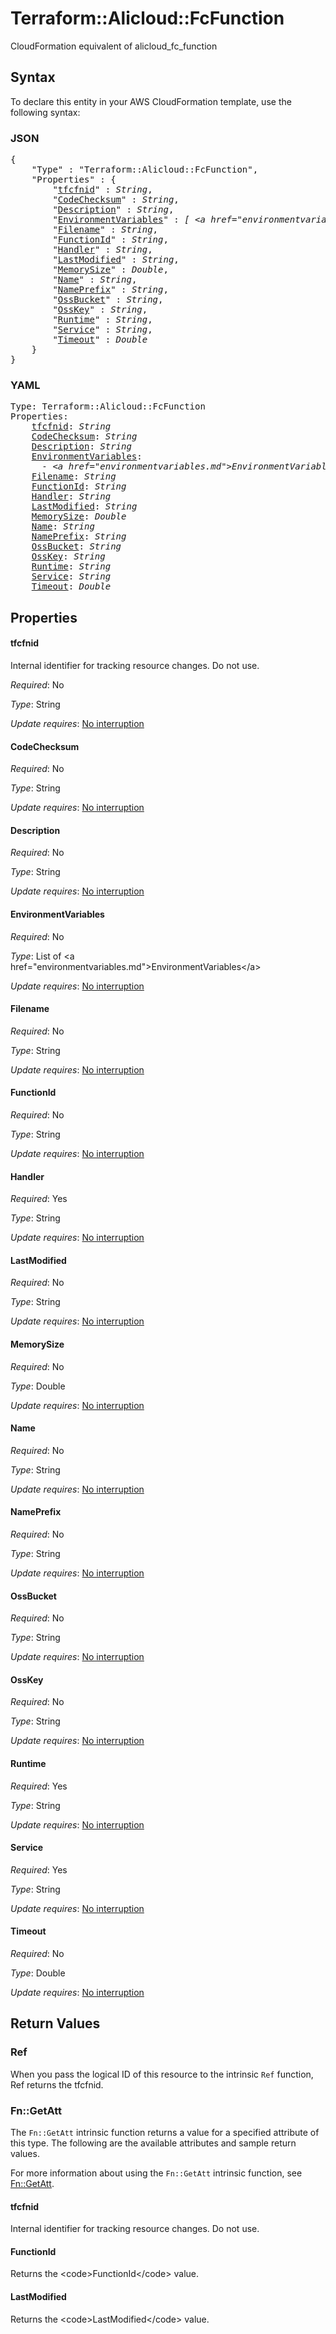 # Terraform::Alicloud::FcFunction

CloudFormation equivalent of alicloud_fc_function

## Syntax

To declare this entity in your AWS CloudFormation template, use the following syntax:

### JSON

<pre>
{
    "Type" : "Terraform::Alicloud::FcFunction",
    "Properties" : {
        "<a href="#tfcfnid" title="tfcfnid">tfcfnid</a>" : <i>String</i>,
        "<a href="#codechecksum" title="CodeChecksum">CodeChecksum</a>" : <i>String</i>,
        "<a href="#description" title="Description">Description</a>" : <i>String</i>,
        "<a href="#environmentvariables" title="EnvironmentVariables">EnvironmentVariables</a>" : <i>[ &lt;a href=&#34;environmentvariables.md&#34;&gt;EnvironmentVariables&lt;/a&gt;, ... ]</i>,
        "<a href="#filename" title="Filename">Filename</a>" : <i>String</i>,
        "<a href="#functionid" title="FunctionId">FunctionId</a>" : <i>String</i>,
        "<a href="#handler" title="Handler">Handler</a>" : <i>String</i>,
        "<a href="#lastmodified" title="LastModified">LastModified</a>" : <i>String</i>,
        "<a href="#memorysize" title="MemorySize">MemorySize</a>" : <i>Double</i>,
        "<a href="#name" title="Name">Name</a>" : <i>String</i>,
        "<a href="#nameprefix" title="NamePrefix">NamePrefix</a>" : <i>String</i>,
        "<a href="#ossbucket" title="OssBucket">OssBucket</a>" : <i>String</i>,
        "<a href="#osskey" title="OssKey">OssKey</a>" : <i>String</i>,
        "<a href="#runtime" title="Runtime">Runtime</a>" : <i>String</i>,
        "<a href="#service" title="Service">Service</a>" : <i>String</i>,
        "<a href="#timeout" title="Timeout">Timeout</a>" : <i>Double</i>
    }
}
</pre>

### YAML

<pre>
Type: Terraform::Alicloud::FcFunction
Properties:
    <a href="#tfcfnid" title="tfcfnid">tfcfnid</a>: <i>String</i>
    <a href="#codechecksum" title="CodeChecksum">CodeChecksum</a>: <i>String</i>
    <a href="#description" title="Description">Description</a>: <i>String</i>
    <a href="#environmentvariables" title="EnvironmentVariables">EnvironmentVariables</a>: <i>
      - &lt;a href=&#34;environmentvariables.md&#34;&gt;EnvironmentVariables&lt;/a&gt;</i>
    <a href="#filename" title="Filename">Filename</a>: <i>String</i>
    <a href="#functionid" title="FunctionId">FunctionId</a>: <i>String</i>
    <a href="#handler" title="Handler">Handler</a>: <i>String</i>
    <a href="#lastmodified" title="LastModified">LastModified</a>: <i>String</i>
    <a href="#memorysize" title="MemorySize">MemorySize</a>: <i>Double</i>
    <a href="#name" title="Name">Name</a>: <i>String</i>
    <a href="#nameprefix" title="NamePrefix">NamePrefix</a>: <i>String</i>
    <a href="#ossbucket" title="OssBucket">OssBucket</a>: <i>String</i>
    <a href="#osskey" title="OssKey">OssKey</a>: <i>String</i>
    <a href="#runtime" title="Runtime">Runtime</a>: <i>String</i>
    <a href="#service" title="Service">Service</a>: <i>String</i>
    <a href="#timeout" title="Timeout">Timeout</a>: <i>Double</i>
</pre>

## Properties

#### tfcfnid

Internal identifier for tracking resource changes. Do not use.

_Required_: No

_Type_: String

_Update requires_: [No interruption](https://docs.aws.amazon.com/AWSCloudFormation/latest/UserGuide/using-cfn-updating-stacks-update-behaviors.html#update-no-interrupt)

#### CodeChecksum

_Required_: No

_Type_: String

_Update requires_: [No interruption](https://docs.aws.amazon.com/AWSCloudFormation/latest/UserGuide/using-cfn-updating-stacks-update-behaviors.html#update-no-interrupt)

#### Description

_Required_: No

_Type_: String

_Update requires_: [No interruption](https://docs.aws.amazon.com/AWSCloudFormation/latest/UserGuide/using-cfn-updating-stacks-update-behaviors.html#update-no-interrupt)

#### EnvironmentVariables

_Required_: No

_Type_: List of &lt;a href=&#34;environmentvariables.md&#34;&gt;EnvironmentVariables&lt;/a&gt;

_Update requires_: [No interruption](https://docs.aws.amazon.com/AWSCloudFormation/latest/UserGuide/using-cfn-updating-stacks-update-behaviors.html#update-no-interrupt)

#### Filename

_Required_: No

_Type_: String

_Update requires_: [No interruption](https://docs.aws.amazon.com/AWSCloudFormation/latest/UserGuide/using-cfn-updating-stacks-update-behaviors.html#update-no-interrupt)

#### FunctionId

_Required_: No

_Type_: String

_Update requires_: [No interruption](https://docs.aws.amazon.com/AWSCloudFormation/latest/UserGuide/using-cfn-updating-stacks-update-behaviors.html#update-no-interrupt)

#### Handler

_Required_: Yes

_Type_: String

_Update requires_: [No interruption](https://docs.aws.amazon.com/AWSCloudFormation/latest/UserGuide/using-cfn-updating-stacks-update-behaviors.html#update-no-interrupt)

#### LastModified

_Required_: No

_Type_: String

_Update requires_: [No interruption](https://docs.aws.amazon.com/AWSCloudFormation/latest/UserGuide/using-cfn-updating-stacks-update-behaviors.html#update-no-interrupt)

#### MemorySize

_Required_: No

_Type_: Double

_Update requires_: [No interruption](https://docs.aws.amazon.com/AWSCloudFormation/latest/UserGuide/using-cfn-updating-stacks-update-behaviors.html#update-no-interrupt)

#### Name

_Required_: No

_Type_: String

_Update requires_: [No interruption](https://docs.aws.amazon.com/AWSCloudFormation/latest/UserGuide/using-cfn-updating-stacks-update-behaviors.html#update-no-interrupt)

#### NamePrefix

_Required_: No

_Type_: String

_Update requires_: [No interruption](https://docs.aws.amazon.com/AWSCloudFormation/latest/UserGuide/using-cfn-updating-stacks-update-behaviors.html#update-no-interrupt)

#### OssBucket

_Required_: No

_Type_: String

_Update requires_: [No interruption](https://docs.aws.amazon.com/AWSCloudFormation/latest/UserGuide/using-cfn-updating-stacks-update-behaviors.html#update-no-interrupt)

#### OssKey

_Required_: No

_Type_: String

_Update requires_: [No interruption](https://docs.aws.amazon.com/AWSCloudFormation/latest/UserGuide/using-cfn-updating-stacks-update-behaviors.html#update-no-interrupt)

#### Runtime

_Required_: Yes

_Type_: String

_Update requires_: [No interruption](https://docs.aws.amazon.com/AWSCloudFormation/latest/UserGuide/using-cfn-updating-stacks-update-behaviors.html#update-no-interrupt)

#### Service

_Required_: Yes

_Type_: String

_Update requires_: [No interruption](https://docs.aws.amazon.com/AWSCloudFormation/latest/UserGuide/using-cfn-updating-stacks-update-behaviors.html#update-no-interrupt)

#### Timeout

_Required_: No

_Type_: Double

_Update requires_: [No interruption](https://docs.aws.amazon.com/AWSCloudFormation/latest/UserGuide/using-cfn-updating-stacks-update-behaviors.html#update-no-interrupt)

## Return Values

### Ref

When you pass the logical ID of this resource to the intrinsic `Ref` function, Ref returns the tfcfnid.

### Fn::GetAtt

The `Fn::GetAtt` intrinsic function returns a value for a specified attribute of this type. The following are the available attributes and sample return values.

For more information about using the `Fn::GetAtt` intrinsic function, see [Fn::GetAtt](https://docs.aws.amazon.com/AWSCloudFormation/latest/UserGuide/intrinsic-function-reference-getatt.html).

#### tfcfnid

Internal identifier for tracking resource changes. Do not use.

#### FunctionId

Returns the &lt;code&gt;FunctionId&lt;/code&gt; value.

#### LastModified

Returns the &lt;code&gt;LastModified&lt;/code&gt; value.

